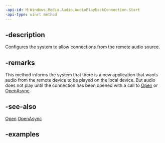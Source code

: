 ```yaml
---
-api-id: M:Windows.Media.Audio.AudioPlaybackConnection.Start
-api-type: winrt method
---
```


## -description

Configures the system to allow connections from the remote audio source.  

## -remarks

This method informs the system that there is a new application that wants audio from the remote device to be played on the local device. But audio does not play until the connection has been opened with a call to [Open](audioplaybackconnection_open_389234318.md) or [OpenAsync](audioplaybackconnection_openasync_171309613.md).

## -see-also

[Open](audioplaybackconnection_open_389234318.md) 
[OpenAsync](audioplaybackconnection_openasync_171309613.md)

## -examples

